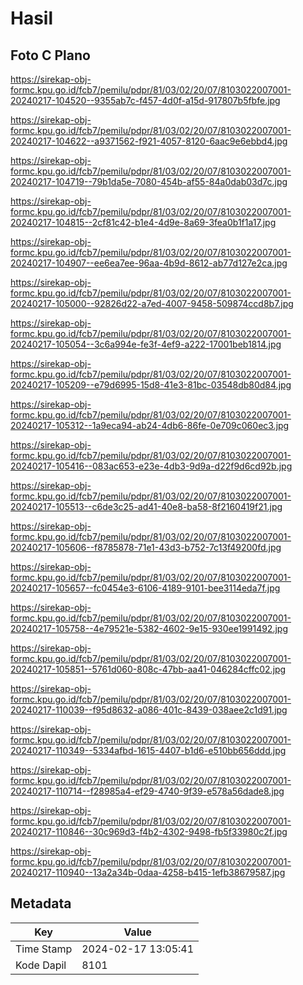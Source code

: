 # Hasil

## Foto C Plano

https://sirekap-obj-formc.kpu.go.id/fcb7/pemilu/pdpr/81/03/02/20/07/8103022007001-20240217-104520--9355ab7c-f457-4d0f-a15d-917807b5fbfe.jpg

https://sirekap-obj-formc.kpu.go.id/fcb7/pemilu/pdpr/81/03/02/20/07/8103022007001-20240217-104622--a9371562-f921-4057-8120-6aac9e6ebbd4.jpg

https://sirekap-obj-formc.kpu.go.id/fcb7/pemilu/pdpr/81/03/02/20/07/8103022007001-20240217-104719--79b1da5e-7080-454b-af55-84a0dab03d7c.jpg

https://sirekap-obj-formc.kpu.go.id/fcb7/pemilu/pdpr/81/03/02/20/07/8103022007001-20240217-104815--2cf81c42-b1e4-4d9e-8a69-3fea0b1f1a17.jpg

https://sirekap-obj-formc.kpu.go.id/fcb7/pemilu/pdpr/81/03/02/20/07/8103022007001-20240217-104907--ee6ea7ee-96aa-4b9d-8612-ab77d127e2ca.jpg

https://sirekap-obj-formc.kpu.go.id/fcb7/pemilu/pdpr/81/03/02/20/07/8103022007001-20240217-105000--92826d22-a7ed-4007-9458-509874ccd8b7.jpg

https://sirekap-obj-formc.kpu.go.id/fcb7/pemilu/pdpr/81/03/02/20/07/8103022007001-20240217-105054--3c6a994e-fe3f-4ef9-a222-17001beb1814.jpg

https://sirekap-obj-formc.kpu.go.id/fcb7/pemilu/pdpr/81/03/02/20/07/8103022007001-20240217-105209--e79d6995-15d8-41e3-81bc-03548db80d84.jpg

https://sirekap-obj-formc.kpu.go.id/fcb7/pemilu/pdpr/81/03/02/20/07/8103022007001-20240217-105312--1a9eca94-ab24-4db6-86fe-0e709c060ec3.jpg

https://sirekap-obj-formc.kpu.go.id/fcb7/pemilu/pdpr/81/03/02/20/07/8103022007001-20240217-105416--083ac653-e23e-4db3-9d9a-d22f9d6cd92b.jpg

https://sirekap-obj-formc.kpu.go.id/fcb7/pemilu/pdpr/81/03/02/20/07/8103022007001-20240217-105513--c6de3c25-ad41-40e8-ba58-8f2160419f21.jpg

https://sirekap-obj-formc.kpu.go.id/fcb7/pemilu/pdpr/81/03/02/20/07/8103022007001-20240217-105606--f8785878-71e1-43d3-b752-7c13f49200fd.jpg

https://sirekap-obj-formc.kpu.go.id/fcb7/pemilu/pdpr/81/03/02/20/07/8103022007001-20240217-105657--fc0454e3-6106-4189-9101-bee3114eda7f.jpg

https://sirekap-obj-formc.kpu.go.id/fcb7/pemilu/pdpr/81/03/02/20/07/8103022007001-20240217-105758--4e79521e-5382-4602-9e15-930ee1991492.jpg

https://sirekap-obj-formc.kpu.go.id/fcb7/pemilu/pdpr/81/03/02/20/07/8103022007001-20240217-105851--5761d060-808c-47bb-aa41-046284cffc02.jpg

https://sirekap-obj-formc.kpu.go.id/fcb7/pemilu/pdpr/81/03/02/20/07/8103022007001-20240217-110039--f95d8632-a086-401c-8439-038aee2c1d91.jpg

https://sirekap-obj-formc.kpu.go.id/fcb7/pemilu/pdpr/81/03/02/20/07/8103022007001-20240217-110349--5334afbd-1615-4407-b1d6-e510bb656ddd.jpg

https://sirekap-obj-formc.kpu.go.id/fcb7/pemilu/pdpr/81/03/02/20/07/8103022007001-20240217-110714--f28985a4-ef29-4740-9f39-e578a56dade8.jpg

https://sirekap-obj-formc.kpu.go.id/fcb7/pemilu/pdpr/81/03/02/20/07/8103022007001-20240217-110846--30c969d3-f4b2-4302-9498-fb5f33980c2f.jpg

https://sirekap-obj-formc.kpu.go.id/fcb7/pemilu/pdpr/81/03/02/20/07/8103022007001-20240217-110940--13a2a34b-0daa-4258-b415-1efb38679587.jpg


## Metadata

| Key        | Value               |
| ---------- | ------------------- |
| Time Stamp | 2024-02-17 13:05:41 |
| Kode Dapil | 8101                |



